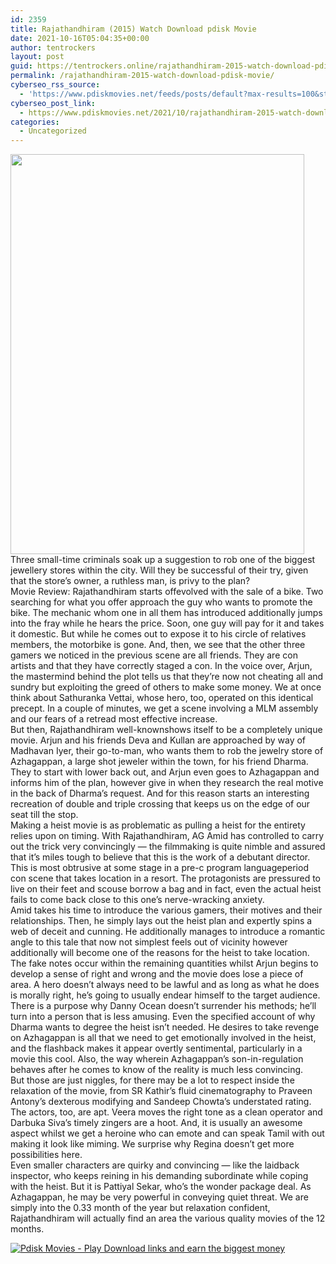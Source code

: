 ```yaml
---
id: 2359
title: Rajathandhiram (2015) Watch Download pdisk Movie
date: 2021-10-16T05:04:35+00:00
author: tentrockers
layout: post
guid: https://tentrockers.online/rajathandhiram-2015-watch-download-pdisk-movie/
permalink: /rajathandhiram-2015-watch-download-pdisk-movie/
cyberseo_rss_source:
  - 'https://www.pdiskmovies.net/feeds/posts/default?max-results=100&start-index=101'
cyberseo_post_link:
  - https://www.pdiskmovies.net/2021/10/rajathandhiram-2015-watch-download.html
categories:
  - Uncategorized
---
```

<div class="separator">
  <a href="https://1.bp.blogspot.com/-4oa9zO-mU-c/YVlMewx3k1I/AAAAAAAAAfc/m0yqB3p8CN8F7MnttovYnMBNnuxbFWqRACLcBGAsYHQ/s1362/Rajathandhiram%2B%25282015%2529%2BWatch%2BDownload%2Bpdisk%2BMovie.jpg" imageanchor="1"><img loading="lazy" border="0" data-original-height="1362" data-original-width="1000" height="640" src="https://1.bp.blogspot.com/-4oa9zO-mU-c/YVlMewx3k1I/AAAAAAAAAfc/m0yqB3p8CN8F7MnttovYnMBNnuxbFWqRACLcBGAsYHQ/w470-h640/Rajathandhiram%2B%25282015%2529%2BWatch%2BDownload%2Bpdisk%2BMovie.jpg" width="470" /></a>
</div>



<div>
  <div>
    <span>Three small-time criminals soak up a suggestion to rob one of the biggest jewellery stores within the city. Will they be successful of their try, given that the store’s owner, a ruthless man, is privy to the plan?</span>
  </div>
  
  <div>
    <span>Movie Review: Rajathandhiram starts offevolved with the sale of a bike. Two searching for what you offer approach the guy who wants to promote the bike. The mechanic whom one in all them has introduced additionally jumps into the fray while he hears the price. Soon, one guy will pay for it and takes it domestic. But while he comes out to expose it to his circle of relatives members, the motorbike is gone. And, then, we see that the other three gamers we noticed in the previous scene are all friends. They are con artists and that they have correctly staged a con. In the voice over, Arjun, the mastermind behind the plot tells us that they&#8217;re now not cheating all and sundry but exploiting the greed of others to make some money. We at once think about Sathuranka Vettai, whose hero, too, operated on this identical precept. In a couple of minutes, we get a scene involving a MLM assembly and our fears of a retread most effective increase.</span>
  </div>
  
  <div>
    <span>But then, Rajathandhiram well-knownshows itself to be a completely unique movie. Arjun and his friends Deva and Kullan are approached by way of Madhavan Iyer, their go-to-man, who wants them to rob the jewelry store of Azhagappan, a large shot jeweler within the town, for his friend Dharma. They to start with lower back out, and Arjun even goes to Azhagappan and informs him of the plan, however give in when they research the real motive in the back of Dharma’s request. And for this reason starts an interesting recreation of double and triple crossing that keeps us on the edge of our seat till the stop.</span>
  </div>
  
  <div>
    <span>Making a heist movie is as problematic as pulling a heist for the entirety relies upon on timing. With Rajathandhiram, AG Amid has controlled to carry out the trick very convincingly — the filmmaking is quite nimble and assured that it&#8217;s miles tough to believe that this is the work of a debutant director. This is most obtrusive at some stage in a pre-c program languageperiod con scene that takes location in a resort. The protagonists are pressured to live on their feet and scouse borrow a bag and in fact, even the actual heist fails to come back close to this one’s nerve-wracking anxiety.</span>
  </div>
  
  <div>
    <span>Amid takes his time to introduce the various gamers, their motives and their relationships. Then, he simply lays out the heist plan and expertly spins a web of deceit and cunning. He additionally manages to introduce a romantic angle to this tale that now not simplest feels out of vicinity however additionally will become one of the reasons for the heist to take location.</span>
  </div>
  
  <div>
    <span>The fake notes occur within the remaining quantities whilst Arjun begins to develop a sense of right and wrong and the movie does lose a piece of area. A hero doesn’t always need to be lawful and as long as what he does is morally right, he&#8217;s going to usually endear himself to the target audience. There is a purpose why Danny Ocean doesn’t surrender his methods; he&#8217;ll turn into a person that is less amusing. Even the specified account of why Dharma wants to degree the heist isn’t needed. He desires to take revenge on Azhagappan is all that we need to get emotionally involved in the heist, and the flashback makes it appear overtly sentimental, particularly in a movie this cool. Also, the way wherein Azhagappan’s son-in-regulation behaves after he comes to know of the reality is much less convincing.</span>
  </div>
  
  <div>
    <span>But those are just niggles, for there may be a lot to respect inside the relaxation of the movie, from SR Kathir’s fluid cinematography to Praveen Antony’s dexterous modifying and Sandeep Chowta’s understated rating. The actors, too, are apt. Veera moves the right tone as a clean operator and Darbuka Siva’s timely zingers are a hoot. And, it is usually an awesome aspect whilst we get a heroine who can emote and can speak Tamil with out making it look like miming. We surprise why Regina doesn’t get more possibilities here.</span>
  </div>
  
  <div>
    <span>Even smaller characters are quirky and convincing — like the laidback inspector, who keeps reining in his demanding subordinate while coping with the heist. But it is Pattiyal Sekar, who&#8217;s the wonder package deal. As Azhagappan, he may be very powerful in conveying quiet threat. We are simply into the 0.33 month of the year but relaxation confident, Rajathandhiram will actually find an area the various quality movies of the 12 months.</span>
  </div>
</div>

[![](https://1.bp.blogspot.com/-a93bp85aB6g/YUXjACCiX3I/AAAAAAAAbQE/GHmPI7h0af0tqn6tYzd0cdrDv9Hu9LUSACLcBGAsYHQ/s16000/Play_it_New-removebg-preview.png "Pdisk Movies - Play Download links and earn the biggest money")](https://kofilink.com/1/bnYybHdsMDAyMXNw?dn=1)